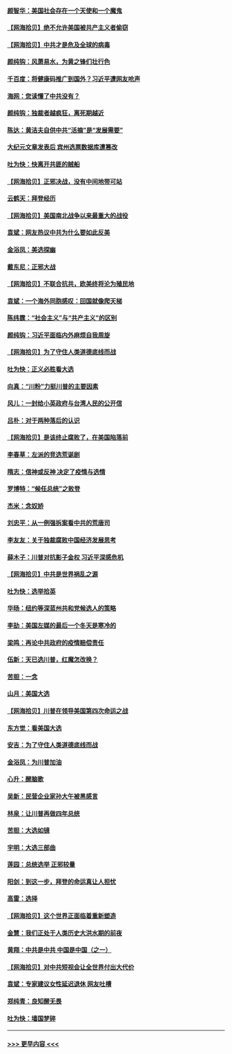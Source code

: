 #### [颜智华：美国社会存在一个天使和一个魔鬼](../pages/nsc993/n12574299.md?t=11261303) 
#### [【网海拾贝】绝不允许美国被共产主义者偷窃](../pages/nsc993/n12573396.md?t=11261303) 
#### [【网海拾贝】中共才是危及全球的病毒](../pages/nsc993/n12571204.md?t=11261303) 
#### [颜纯钩：风萧易水，为黄之锋们壮行色](../pages/nsc993/n12571487.md?t=11261303) 
#### [千百度：将健康码推广到国外？习近平遭网友呛声](../pages/nsc993/n12570808.md?t=11261303) 
#### [海网：您读懂了中共没有？](../pages/nsc993/n12570487.md?t=11261303) 
#### [颜纯钩：独裁者越疯狂，离死期越近](../pages/nsc993/n12569055.md?t=11261303) 
#### [陈达：黄洁夫自供中共“活摘”是“发展需要”](../pages/nsc993/n12568541.md?t=11261303) 
#### [大纪元文章发表后 宾州选票数据库遭篡改](../pages/nsc993/n12568105.md?t=11261303) 
#### [吐为快：快离开共匪的贼船](../pages/nsc993/n12568462.md?t=11261303) 
#### [【网海拾贝】正邪决战，没有中间地带可站](../pages/nsc993/n12568439.md?t=11261303) 
#### [云鹤天：拜登经历](../pages/nsc993/n12567294.md?t=11261303) 
#### [【网海拾贝】美国南北战争以来最重大的战役](../pages/nsc993/n12567247.md?t=11261303) 
#### [袁斌：网友热议中共为什么要如此反美](../pages/nsc993/n12567162.md?t=11261303) 
#### [金浴凤：美选探幽](../pages/nsc993/n12567147.md?t=11261303) 
#### [戴东尼：正邪大战](../pages/nsc993/n12567033.md?t=11261303) 
#### [【网海拾贝】不联合抗共，欧美终将沦为殖民地](../pages/nsc993/n12565068.md?t=11261303) 
#### [袁斌：一个海外同胞感叹：回国就像爬天梯](../pages/nsc993/n12564986.md?t=11261303) 
#### [陈纬霆：“社会主义”与“共产主义”的区别](../pages/nsc993/n12562417.md?t=11261303) 
#### [颜纯钩：习近平面临内外麻烦自我周旋](../pages/nsc993/n12563356.md?t=11261303) 
#### [【网海拾贝】为了守住人类道德底线而战](../pages/nsc993/n12562542.md?t=11261303) 
#### [吐为快：正义必胜看大选](../pages/nsc993/n12561967.md?t=11261303) 
#### [向真：“川粉”力挺川普的主要因素](../pages/nsc993/n12560774.md?t=11261303) 
#### [风儿：一封给小英政府与台湾人民的公开信](../pages/nsc993/n12560581.md?t=11261303) 
#### [吕朴：对于两种落后的认识](../pages/nsc993/n12560492.md?t=11261303) 
#### [【网海拾贝】是该终止腐败了，在美国陷落前](../pages/nsc993/n12559936.md?t=11261303) 
#### [李春草：左派的竞选荒诞剧](../pages/nsc993/n12558380.md?t=11261303) 
#### [隋志：信神或反神 决定了疫情与选情](../pages/nsc993/n12558255.md?t=11261303) 
#### [罗博特：“候任总统”之败登](../pages/nsc993/n12558189.md?t=11261303) 
#### [杰米：念奴娇](../pages/nsc993/n12558174.md?t=11261303) 
#### [刘忠平：从一例强拆案看中共的荒唐司](../pages/nsc993/n12558036.md?t=11261303) 
#### [李友友：关于独裁腐败中国经济发展思考](../pages/nsc993/n12558004.md?t=11261303) 
#### [薛木子：川普对抗影子金权 习近平深感危机](../pages/nsc993/n12557342.md?t=11261303) 
#### [【网海拾贝】中共是世界祸乱之源](../pages/nsc993/n12555353.md?t=11261303) 
#### [吐为快：选举拾英](../pages/nsc993/n12555041.md?t=11261303) 
#### [华旸：纽约等深蓝州共和党候选人的策略](../pages/nsc993/n12554309.md?t=11261303) 
#### [李劼：美国左媒的最后一个冬天是寒冷的](../pages/nsc993/n12552947.md?t=11261303) 
#### [梁鸣：再论中共政府的疫情赔偿责任](../pages/nsc993/n12553012.md?t=11261303) 
#### [伍新：天已选川普，红魔怎改换？](../pages/nsc993/n12552970.md?t=11261303) 
#### [苦胆：一念](../pages/nsc993/n12552957.md?t=11261303) 
#### [山月：美国大选](../pages/nsc993/n12552446.md?t=11261303) 
#### [【网海拾贝】川普在领导美国第四次命运之战](../pages/nsc993/n12551973.md?t=11261303) 
#### [东方觉：看美国大选](../pages/nsc993/n12551647.md?t=11261303) 
#### [安吉：为了守住人类道德底线而战](../pages/nsc993/n12551111.md?t=11261303) 
#### [金浴凤：为川普加油](../pages/nsc993/n12551085.md?t=11261303) 
#### [心升：醒脑歌](../pages/nsc993/n12550984.md?t=11261303) 
#### [吴新：民营企业家孙大午被黑感言](../pages/nsc993/n12550656.md?t=11261303) 
#### [林泉：让川普再做四年总统](../pages/nsc993/n12550640.md?t=11261303) 
#### [苦胆：大选如镜](../pages/nsc993/n12550630.md?t=11261303) 
#### [宇明：大选三部曲](../pages/nsc993/n12550603.md?t=11261303) 
#### [莲园：总统选举 正邪较量](../pages/nsc993/n12550594.md?t=11261303) 
#### [阳剑：到这一步，拜登的命运真让人担忧](../pages/nsc993/n12549093.md?t=11261303) 
#### [高雷：选择](../pages/nsc993/n12549087.md?t=11261303) 
#### [【网海拾贝】这个世界正面临着重新塑造](../pages/nsc993/n12548326.md?t=11261303) 
#### [金慧：我们正处于人类历史大洪水期的前夜](../pages/nsc993/n12547914.md?t=11261303) 
#### [黄翔：中共是中共 中国是中国（之一）](../pages/nsc993/n12547576.md?t=11261303) 
#### [【网海拾贝】对中共短视会让全世界付出大代价](../pages/nsc993/n12546043.md?t=11261303) 
#### [袁斌：专家建议女性延迟退休 网友吐槽](../pages/nsc993/n12545424.md?t=11261303) 
#### [郑纯青：良知醒无畏](../pages/nsc993/n12545394.md?t=11261303) 
#### [吐为快：墙国梦碎](../pages/nsc993/n12545309.md?t=11261303) 

----
#### [ >>> 更早内容 <<< ](../indexes/nsc993-earlier.md)
